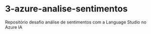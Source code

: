 # 3-azure-analise-sentimentos
Repositório desafio análise de sentimentos com a Language Studio no Azure IA
